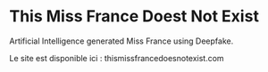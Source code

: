 # This Miss France Doest Not Exist
Artificial Intelligence generated Miss France using Deepfake.

Le site est disponible ici : thismissfrancedoesnotexist.com